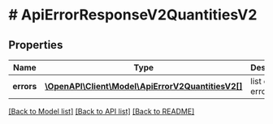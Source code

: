 # # ApiErrorResponseV2QuantitiesV2

## Properties

Name | Type | Description | Notes
------------ | ------------- | ------------- | -------------
**errors** | [**\OpenAPI\Client\Model\ApiErrorV2QuantitiesV2[]**](ApiErrorV2QuantitiesV2.md) | list of errors |

[[Back to Model list]](../../README.md#models) [[Back to API list]](../../README.md#endpoints) [[Back to README]](../../README.md)
